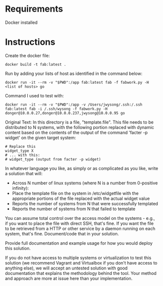 Requirements
============

Docker installed


Instructions
============

Create the docker file:

    docker build -t fab:latest .

Run by adding your lists of host as identified in the command below:

    docker run -it --rm -v "$PWD":/app fab:latest fab -f fabwork.py -H <list of hosts> go




Command I used to test with:

    docker run -it --rm -v "$PWD":/app -v /Users/jwysong/.ssh:/.ssh fab:latest fab -i /.ssh/wysong -f fabwork.py -H donger@10.0.0.27,donger@10.0.0.237,jwysong@10.0.0.95 go




Original Text:
In this directory is a file, "template.file". This file needs to be distributed to N systems, with the following portion replaced with dynamic content based on the contents of the output of the command 'facter -p widget' on the given target system:

    # Replace this
    widget_type X
    # ... with this:
    # widget_type (output from facter -p widget)

In whatever language you like, as simply or as complicated as you like, write a solution that will:

* Across N number of linux systems (where N is a number from 0-positive infinity):
 * Place the template file on the system in /etc/widgetfile with the appropriate portions of the file replaced with the actual widget value
* Reports the number of systems from N that were successfully templated
* Reports the number of systems from N that failed to template

You can assume total control over the access model on the systems - e.g., if you want to place the file with direct SSH, that's fine. If you want the file to be retrieved from a HTTP or other service by a daemon running on each system, that's fine. Document/code that in your solution.

Provide full documentation and example usage for how you would deploy this solution.

If you do not have access to multiple systems or virtualization to test this solution (we recommend Vagrant and Virtualbox if you don't have access to anything else), we will accept an untested solution with good documentation that explains the methodology behind the tool. Your method and approach are more at issue here than your implementation.
